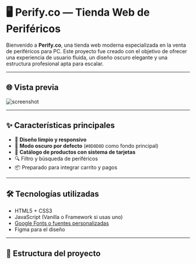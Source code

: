 # 🖥️ Perify.co — Tienda Web de Periféricos

Bienvenido a **Perify.co**, una tienda web moderna especializada en la venta de periféricos para PC. Este proyecto fue creado con el objetivo de ofrecer una experiencia de usuario fluida, un diseño oscuro elegante y una estructura profesional apta para escalar.

---

## 🌐 Vista previa

![screenshot](./assets/screenshot-home.png) <!-- Cambia esto por una captura de tu proyecto -->

---

## ✨ Características principales

- 🎨 **Diseño limpio y responsivo**
- 🌙 **Modo oscuro por defecto** (`#0D0D0D` como fondo principal)
- 🛒 **Catálogo de productos con sistema de tarjetas**
- 🔍 Filtro y búsqueda de periféricos
- 📦 Preparado para integrar carrito y pagos

---

## 🛠️ Tecnologías utilizadas

- HTML5 + CSS3
- JavaScript (Vanilla o Framework si usas uno)
- [Google Fonts o fuentes personalizadas](#tipograf%C3%ADas)
- Figma para el diseño

---

## 📁 Estructura del proyecto

